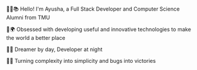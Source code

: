 👩‍💻📚 Hello! I'm Ayusha, a Full Stack Developer and Computer Science Alumni from TMU

🚀🌍 Obsessed with developing useful and innovative technologies to make the world a better place

🌌🌞 Dreamer by day, Developer at night 

🔧🐛 Turning complexity into simplicity and bugs into victories
